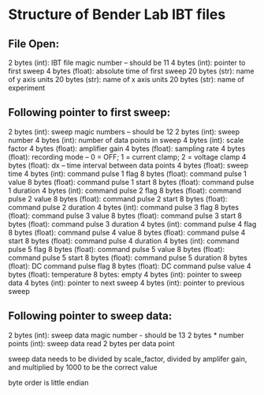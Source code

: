 # Structure of Bender Lab IBT files

## File Open:
2 bytes (int):    IBT file magic number – should be 11
4 bytes (int):    pointer to first sweep
4 bytes (float):  absolute time of first sweep
20 bytes (str):   name of y axis units
20 bytes (str):   name of x axis units
20 bytes (str):   name of experiment

## Following pointer to first sweep:
2 bytes (int):    sweep magic numbers – should be 12
2 bytes (int):    sweep number
4 bytes (int):    number of data points in sweep
4 bytes (int):    scale factor
4 bytes (float):  amplifier gain
4 bytes (float):  sampling rate
4 bytes (float):  recording mode – 0 = OFF;  1 = current clamp;  2 = voltage clamp
4 bytes (float):  dx – time interval between data points
4 bytes (float):  sweep time
4 bytes (int):    command pulse 1 flag
8 bytes (float):  command pulse 1 value
8 bytes (float):  command pulse 1 start
8 bytes (float):  command pulse 1 duration
4 bytes (int):    command pulse 2 flag
8 bytes (float):  command pulse 2 value
8 bytes (float):  command pulse 2 start
8 bytes (float):  command pulse 2 duration
4 bytes (int):    command pulse 3 flag
8 bytes (float):  command pulse 3 value
8 bytes (float):  command pulse 3 start
8 bytes (float):  command pulse 3 duration
4 bytes (int):    command pulse 4 flag
8 bytes (float):  command pulse 4 value
8 bytes (float):  command pulse 4 start
8 bytes (float):  command pulse 4 duration
4 bytes (int):    command pulse 5 flag
8 bytes (float):  command pulse 5 value
8 bytes (float):  command pulse 5 start
8 bytes (float):  command pulse 5 duration
8 bytes (float):  DC command pulse flag
8 bytes (float):  DC command pulse value
4 bytes (float):  temperature
8 bytes: empty
4 bytes (int):    pointer to sweep data
4 bytes (int):    pointer to next sweep
4 bytes (int):    pointer to previous sweep

## Following pointer to sweep data:
2 bytes (int):    sweep data magic number - should be 13
2 bytes * number points (int): sweep data read 2 bytes per data point

sweep data needs to be divided by scale_factor, divided by amplifer gain, and multiplied by 1000
to be the correct value

byte order is little endian
